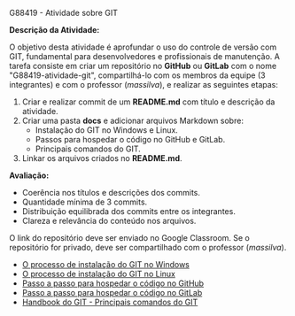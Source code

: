 G88419 - Atividade sobre GIT

**Descrição da Atividade:**

O objetivo desta atividade é aprofundar o uso do controle de versão com GIT, fundamental para desenvolvedores e profissionais de manutenção. A tarefa consiste em criar um repositório no **GitHub** ou **GitLab** com o nome "G88419-atividade-git", compartilhá-lo com os membros da equipe (3 integrantes) e com o professor (*massilva*), e realizar as seguintes etapas:

1. Criar e realizar commit de um **README.md** com título e descrição da atividade.
2. Criar uma pasta **docs** e adicionar arquivos Markdown sobre:
   - Instalação do GIT no Windows e Linux.
   - Passos para hospedar o código no GitHub e GitLab.
   - Principais comandos do GIT.
3. Linkar os arquivos criados no **README.md**.

**Avaliação:**
- Coerência nos títulos e descrições dos commits.
- Quantidade mínima de 3 commits.
- Distribuição equilibrada dos commits entre os integrantes.
- Clareza e relevância do conteúdo nos arquivos.

O link do repositório deve ser enviado no Google Classroom. Se o repositório for privado, deve ser compartilhado com o professor (*massilva*).

       
- [O processo de instalação do GIT no Windows](https://github.com/FilipeSobreiraCampos/G88419-atividade-git/blob/main/docs/Instala%C3%A7%C3%A3o%20do%20GIT%20no%20Windows.md)  
- [O processo de instalação do GIT no Linux](https://github.com/FilipeSobreiraCampos/G88419-atividade-git/blob/main/docs/%20instala%C3%A7%C3%A3o%20do%20GIT%20no%20Linux.md)  
- [Passo a passo para hospedar o código no GitHub](https://github.com/FilipeSobreiraCampos/G88419-atividade-git/blob/main/docs/Hospedar%20GitHub.md)  
- [Passo a passo para hospedar o código no GitLab](https://github.com/FilipeSobreiraCampos/G88419-atividade-git/blob/main/docs/Hospedar%20GitLab.md)  
- [Handbook do GIT - Principais comandos do GIT](https://github.com/FilipeSobreiraCampos/G88419-atividade-git/blob/main/docs/HandBook%20Git.md)  
